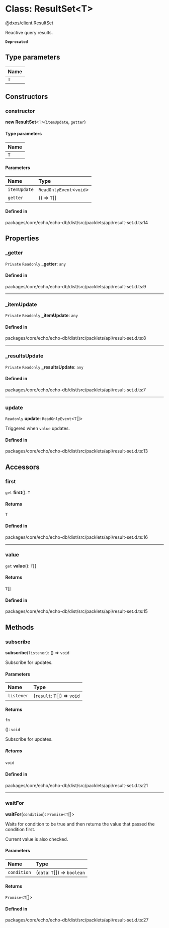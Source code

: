 # Class: ResultSet<T\>

[@dxos/client](../modules/dxos_client.md).ResultSet

Reactive query results.

**`Deprecated`**

## Type parameters

| Name |
| :------ |
| `T` |

## Constructors

### constructor

**new ResultSet**<`T`\>(`itemUpdate`, `getter`)

#### Type parameters

| Name |
| :------ |
| `T` |

#### Parameters

| Name | Type |
| :------ | :------ |
| `itemUpdate` | `ReadOnlyEvent`<`void`\> |
| `getter` | () => `T`[] |

#### Defined in

packages/core/echo/echo-db/dist/src/packlets/api/result-set.d.ts:14

## Properties

### \_getter

 `Private` `Readonly` **\_getter**: `any`

#### Defined in

packages/core/echo/echo-db/dist/src/packlets/api/result-set.d.ts:9

___

### \_itemUpdate

 `Private` `Readonly` **\_itemUpdate**: `any`

#### Defined in

packages/core/echo/echo-db/dist/src/packlets/api/result-set.d.ts:8

___

### \_resultsUpdate

 `Private` `Readonly` **\_resultsUpdate**: `any`

#### Defined in

packages/core/echo/echo-db/dist/src/packlets/api/result-set.d.ts:7

___

### update

 `Readonly` **update**: `ReadOnlyEvent`<`T`[]\>

Triggered when `value` updates.

#### Defined in

packages/core/echo/echo-db/dist/src/packlets/api/result-set.d.ts:13

## Accessors

### first

`get` **first**(): `T`

#### Returns

`T`

#### Defined in

packages/core/echo/echo-db/dist/src/packlets/api/result-set.d.ts:16

___

### value

`get` **value**(): `T`[]

#### Returns

`T`[]

#### Defined in

packages/core/echo/echo-db/dist/src/packlets/api/result-set.d.ts:15

## Methods

### subscribe

**subscribe**(`listener`): () => `void`

Subscribe for updates.

#### Parameters

| Name | Type |
| :------ | :------ |
| `listener` | (`result`: `T`[]) => `void` |

#### Returns

`fn`

(): `void`

Subscribe for updates.

##### Returns

`void`

#### Defined in

packages/core/echo/echo-db/dist/src/packlets/api/result-set.d.ts:21

___

### waitFor

**waitFor**(`condition`): `Promise`<`T`[]\>

Waits for condition to be true and then returns the value that passed the condition first.

Current value is also checked.

#### Parameters

| Name | Type |
| :------ | :------ |
| `condition` | (`data`: `T`[]) => `boolean` |

#### Returns

`Promise`<`T`[]\>

#### Defined in

packages/core/echo/echo-db/dist/src/packlets/api/result-set.d.ts:27

